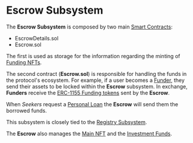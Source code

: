 # Escrow Subsystem

The **Escrow Subsystem** is composed by two main [Smart Contracts](Glossary.md#smart-contracts):
* EscrowDetails.sol
* Escrow.sol

The first is used as storage for the information regarding the minting of [Funding NFTs](Glossary.md#funding-nft).

The second contract (**Escrow.sol**) is responsible for handling the funds in the protocol's ecosystem. For example, if a user becomes a [Funder](Glossary.md#funder), they send their assets to be locked within the **Escrow** subsystem. In exchange, **Funders** receive the [ERC-1155 Funding tokens](Glossary.md#erc-1155) sent by the **Escrow**.

When *Seekers* request a [Personal Loan](Glossary.md#personal-loan) the **Escrow** will send them the borrowed funds.

This subsystem is closely tied to the [Registry Subsystem](Registry.md).

The **Escrow** also manages the [Main NFT](Glossary.md#main-nft) and the [Investment Funds](Financing.md).